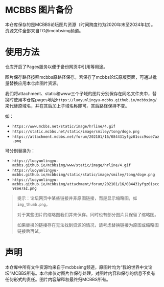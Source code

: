 # MCBBS 图片备份

本仓库保存的是MCBBS论坛图片资源（时间跨度约为2020年末至2024年初）。资源文件全部来自TG@mcbbsimg频道。

# 使用方法

仓库开启了Pages服务以便于备份网页中引用等用途。

图片保存路径按照mcbbs原路径保存。若保存了mcbbs论坛原版页面，可通过批量替换应用本仓库图片资源。

我们将attachment、static和www三个子域的图片分别保存在同名文件夹中，替换时使用本仓库pages地址`https://luoyunlingyu-mcbbs.github.io/mcbbsimg/`来代替原域名，并在其后加上子域名称即可。其后路径保持不变。

如：

- `https://www.mcbbs.net/static/image/hrline/4.gif`
- `https://static.mcbbs.net/static/image/smiley/tong/doge.png`
- `https://attachment.mcbbs.net/forum/202101/16/084431yfgz01scc9soe7az.png`

可分别替换为：

- `https://luoyunlingyu-mcbbs.github.io/mcbbsimg/www/static/image/hrline/4.gif`
- `https://luoyunlingyu-mcbbs.github.io/mcbbsimg/static/static/image/smiley/tong/doge.png`
- `https://luoyunlingyu-mcbbs.github.io/mcbbsimg/attachment/forum/202101/16/084431yfgz01scc9soe7az.png`

> 提示：论坛网页中某些链接并非原图链接，而是显示缩略图，如`img_thumb.png`。
> 
> 对于某些图片的缩略图我们并未保存。同时也有部分图片只保留了缩略图。
> 
> 如果替换的链接存在无法找到资源的情况，请考虑替换链接为原图或缩略图链接后再试。

# 声明

本仓库中所有文件资源均来自于mcbbsimg频道，原图片均为“我的世界中文论坛”MCBBS所有。本仓库仅对图片作保存处理，对图片内容和保存的信息不负有任何形式的责任。图片内容解释权最终归MCBBS所有。